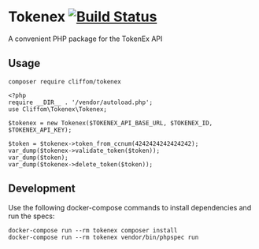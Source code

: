 # Tokenex [![Build Status](https://travis-ci.org/cliffom/tokenex-php.svg?branch=master)](https://travis-ci.org/cliffom/tokenex-php)

A convenient PHP package for the TokenEx API

## Usage

`composer require cliffom/tokenex`

```
<?php
require __DIR__ . '/vendor/autoload.php';
use Cliffom\Tokenex\Tokenex;

$tokenex = new Tokenex($TOKENEX_API_BASE_URL, $TOKENEX_ID, $TOKENEX_API_KEY);

$token = $tokenex->token_from_ccnum(4242424242424242);
var_dump($tokenex->validate_token($token));
var_dump($token);
var_dump($tokenex->delete_token($token));
```

## Development

Use the following docker-compose commands to install dependencies and run the specs:

```
docker-compose run --rm tokenex composer install
docker-compose run --rm tokenex vendor/bin/phpspec run
```
